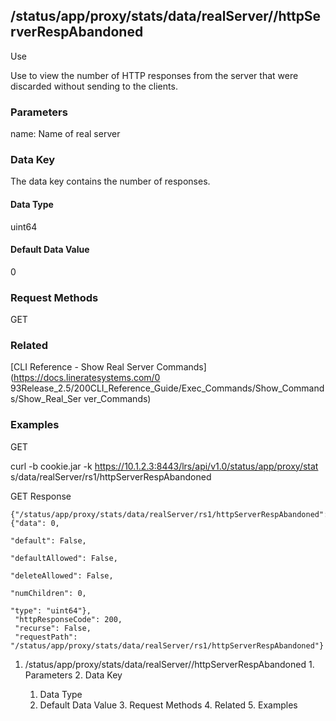 ## /status/app/proxy/stats/data/realServer/<name>/httpServerRespAbandoned

Use

Use to view the number of HTTP responses from the server that were discarded
without sending to the clients.

### Parameters

name: Name of real server

### Data Key

The data key contains the number of responses.

#### Data Type

uint64

#### Default Data Value

0

### Request Methods

GET

### Related

[CLI Reference - Show Real Server Commands](https://docs.lineratesystems.com/0
93Release_2.5/200CLI_Reference_Guide/Exec_Commands/Show_Commands/Show_Real_Ser
ver_Commands)

### Examples

GET

curl -b cookie.jar -k https://10.1.2.3:8443/lrs/api/v1.0/status/app/proxy/stat
s/data/realServer/rs1/httpServerRespAbandoned

GET Response

    
    {"/status/app/proxy/stats/data/realServer/rs1/httpServerRespAbandoned": {"data": 0,
                                                                                   "default": False,
                                                                                   "defaultAllowed": False,
                                                                                   "deleteAllowed": False,
                                                                                   "numChildren": 0,
                                                                                   "type": "uint64"},
     "httpResponseCode": 200,
     "recurse": False,
     "requestPath": "/status/app/proxy/stats/data/realServer/rs1/httpServerRespAbandoned"}
    

  1. /status/app/proxy/stats/data/realServer/<name>/httpServerRespAbandoned
    1. Parameters
    2. Data Key
      1. Data Type
      2. Default Data Value
    3. Request Methods
    4. Related
    5. Examples

